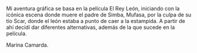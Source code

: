 ﻿Mi aventura gráfica se basa en la película El Rey León, iniciando con la icónica escena donde muere el padre de Simba, Mufasa, por la culpa de su tío Scar, donde el león estaba a punto de caer a la estampida. A partir de ahí decidí dar diferentes alternativas, además de la que sucede en la película.

Marina Camarda.

